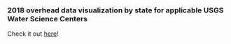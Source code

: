 ### 2018 overhead data visualization by state for applicable USGS Water Science Centers 


Check it out [here](https://neko1010.github.io/2018_PM-100/)!
